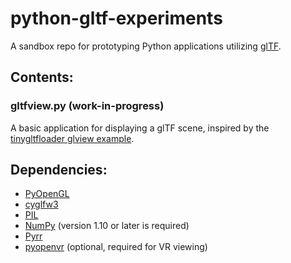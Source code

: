 # python-gltf-experiments

A sandbox repo for prototyping Python applications utilizing [glTF](https://github.com/KhronosGroup/glTF).


## Contents:

### gltfview.py (work-in-progress)

A basic application for displaying a glTF scene, inspired by the [tinygltfloader glview example](https://github.com/syoyo/tinygltfloader/tree/master/examples/glview).


## Dependencies:

- [PyOpenGL](http://pyopengl.sourceforge.net)
- [cyglfw3](https://github.com/adamlwgriffiths/cyglfw3)
- [PIL](https://pypi.python.org/pypi/PIL)
- [NumPy](http://www.numpy.org/) (version 1.10 or later is required)
- [Pyrr](https://github.com/adamlwgriffiths/Pyrr)
- [pyopenvr](https://github.com/cmbruns/pyopenvr) (optional, required for VR viewing)
